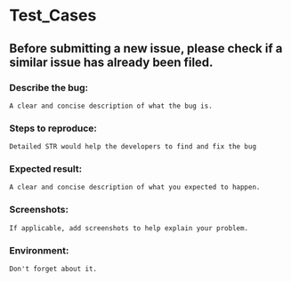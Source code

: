 # Test_Cases


## Before submitting a new issue, please check if a similar issue has already been filed.

### Describe the bug:  
    A clear and concise description of what the bug is.

### Steps to reproduce:  
    Detailed STR would help the developers to find and fix the bug

### Expected result:  
    A clear and concise description of what you expected to happen.

### Screenshots:  
    If applicable, add screenshots to help explain your problem.

### Environment:  
    Don't forget about it.

